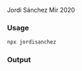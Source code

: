 Jordi Sánchez Mir 2020

### Usage

```bash
npx jordisanchez
```

### Output

<!-- ![alt text](https://gitlab.com/mgm793/presentation-card/-/raw/master/assets/output.png "Output") -->